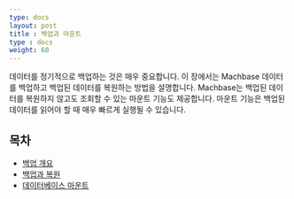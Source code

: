 ```yaml
---
type: docs
layout: post
title : 백업과 마운트
type : docs
weight: 60
---
```


데이터를 정기적으로 백업하는 것은 매우 중요합니다. 이 장에서는 Machbase 데이터를 백업하고 백업된 데이터를 복원하는 방법을 설명합니다. Machbase는 백업된 데이터를 복원하지 않고도 조회할 수 있는 마운트 기능도 제공합니다. 마운트 기능은 백업된 데이터를 읽어야 할 때 매우 빠르게 실행될 수 있습니다.

## 목차

* [백업 개요](./overview)
* [백업과 복원](./backup-restore)
* [데이터베이스 마운트](./database-mount)
